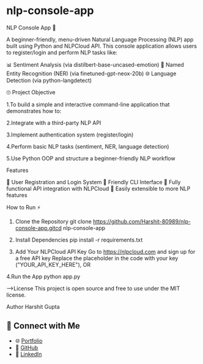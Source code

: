 # nlp-console-app
NLP Console App 🤖

A beginner-friendly, menu-driven Natural Language Processing (NLP) app built using Python and NLPCloud API. This console application allows users to register/login and perform NLP tasks like:

📊 Sentiment Analysis (via distilbert-base-uncased-emotion)
📖 Named Entity Recognition (NER) (via finetuned-gpt-neox-20b)
🌐 Language Detection (via python-langdetect)

🙄 Project Objective

1.To build a simple and interactive command-line application that demonstrates how to:

2.Integrate with a third-party NLP API

3.Implement authentication system (register/login)

4.Perform basic NLP tasks (sentiment, NER, language detection)

5.Use Python OOP and structure a beginner-friendly NLP workflow

Features

🔑 User Registration and Login System
🤖 Friendly CLI Interface
🤝 Fully functional API integration with NLPCloud
🔧 Easily extensible to more NLP features

How to Run ⚡

1. Clone the Repository
   git clone https://github.com/Harshit-80989/nlp-console-app.gitcd nlp-console-app

2. Install Dependencies
   pip install -r requirements.txt

3. Add Your NLPCloud API Key
   Go to https://nlpcloud.com and sign up for a free API key
   Replace the placeholder in the code with your key ("YOUR_API_KEY_HERE"), OR
   
4.Run the App
   python app.py

-->License
This project is open source and free to use under the MIT license.

Author
Harshit Gupta

## 🔗 Connect with Me

- 🌐 [Portfolio](https://harshit-80989.github.io/portfolio/)
- 🧠 [GitHub](https://github.com/Harshit-80989)
- 💼 [LinkedIn](https://www.linkedin.com/in/harshit-80989/)

